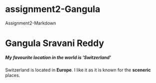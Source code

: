 # assignment2-Gangula
Assignment2-Markdown
# Gangula Sravani Reddy
##### My favourite location in the world is 'Switzerland'

Switzerland is located in **Europe**. I like it as it is known for the **sceneric** places.